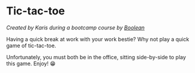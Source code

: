 # Tic-tac-toe
*Created by Karis during a bootcamp course by [Boolean](https://boolean.co.uk/)*

Having a quick break at work with your work bestie? 
Why not play a quick game of tic-tac-toe.

Unfortunately, you must both be in the office, sitting side-by-side to play this game. Enjoy! 😁